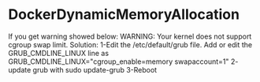 # DockerDynamicMemoryAllocation
If you get warning showed below: 
  WARNING: Your kernel does not support cgroup swap limit.
Solution:
  1-Edit the /etc/default/grub file. Add or edit the GRUB_CMDLINE_LINUX line as GRUB_CMDLINE_LINUX="cgroup_enable=memory swapaccount=1"
  2- update grub with sudo update-grub
  3-Reboot

